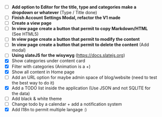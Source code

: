 - [ ] **Add option to Editor for the title, type and categories make a dropdown or whatever** (Type / Title done)
- [ ] **Finish Account Settings Modal, refactor the V1 made**
- [ ] **Create a view page**
- [ ] **In view page create a button that permit to copy Markdown/HTML** (See HTML5)
- [ ] **In view page create a button that permit to modify the content**
- [ ] **In view page create a button that permit to delete the content** (Add modal)
- [ ] **Using slateJS for the wisywyg** (https://docs.slatejs.org)
- [x] Show categories under content card
- [x] Filter with categories (Animation is a +)
- [x] Show all content in Home page
- [ ] Add an URL option for maybe admin space of blog/website (need to test the best way to do it)
- [x] Add a TODO list inside the application (Use JSON and not SQLITE for the data)
- [ ] Add black & white theme
- [ ] Change todo by a calendar + add a notification system
- [X] Add I18n to permit multiple langage :)